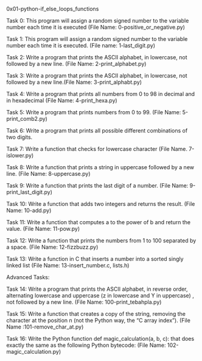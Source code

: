 0x01-python-if_else_loops_functions

Task 0: This program will assign a random signed number to the variable number each time it is executed (File Name: 0-positive_or_negative.py)

Task 1: This program will assign a random signed number to the variable number each time it is executed. (File name: 1-last_digit.py)

Task 2: Write a program that prints the ASCII alphabet, in lowercase, not followed by a new line. (File Name: 2-print_alphabet.py)

Task 3: Write a program that prints the ASCII alphabet, in lowercase, not followed by a new line.(File Name: 3-print_alphabt.py)

Task 4: Write a program that prints all numbers from 0 to 98 in decimal and in hexadecimal (File Name: 4-print_hexa.py)

Task 5: Write a program that prints numbers from 0 to 99. (File Name: 5-print_comb2.py)

Task 6: Write a program that prints all possible different combinations of two digits.

Task 7: Write a function that checks for lowercase character (File Name. 7-islower.py)

Task 8: Write a function that prints a string in uppercase followed by a new line. (File Name: 8-uppercase.py)

Task 9: Write a function that prints the last digit of a number. (File Name: 9-print_last_digit.py)

Task 10: Write a function that adds two integers and returns the result. (File Name: 10-add.py)

Task 11: Write a function that computes a to the power of b and return the value. (File Name: 11-pow.py)

Task 12: Write a function that prints the numbers from 1 to 100 separated by a space. (File Name: 12-fizzbuzz.py)

Task 13: Write a function in C that inserts a number into a sorted singly linked list (File Name: 13-insert_number.c, lists.h)

Advanced Tasks:

Task 14: Write a program that prints the ASCII alphabet, in reverse order, alternating lowercase and uppercase (z in lowercase and Y in uppercase) , not followed by a new line. (File Name: 100-print_tebahpla.py)

Task 15: Write a function that creates a copy of the string, removing the character at the position n (not the Python way, the “C array index”). (File Name :101-remove_char_at.py)

Task 16: Write the Python function def magic_calculation(a, b, c): that does exactly the same as the following Python bytecode: (File Name: 102-magic_calculation.py)
